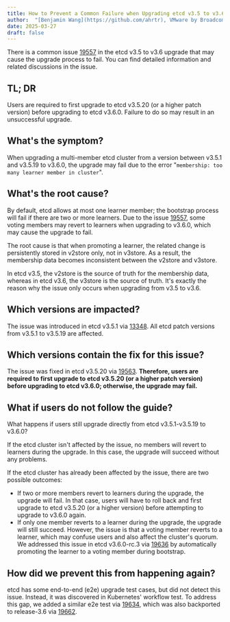 ```yaml
---
title: How to Prevent a Common Failure when Upgrading etcd v3.5 to v3.6
author:  "[Benjamin Wang](https://github.com/ahrtr), VMware by Broadcom"
date: 2025-03-27
draft: false
---
```


There is a common issue [19557][] in the etcd v3.5 to v3.6 upgrade that may cause the upgrade
process to fail. You can find detailed information and related discussions in the issue.

## TL; DR

Users are required to first upgrade to etcd v3.5.20 (or a higher patch version) before upgrading
to etcd v3.6.0. Failure to do so may result in an unsuccessful upgrade.

## What's the symptom?

When upgrading a multi-member etcd cluster from a version between v3.5.1 and v3.5.19 to v3.6.0,
the upgrade may fail due to the error "`membership: too many learner member in cluster`".

## What's the root cause?

By default, etcd allows at most one learner member; the bootstrap process will fail if there are
two or more learners. Due to the issue [19557][], some voting members may revert to learners when
upgrading to v3.6.0, which may cause the upgrade to fail.

The root cause is that when promoting a learner, the related change is persistently stored in
v2store only, not in v3store. As a result, the membership data becomes inconsistent between
the v2store and v3store.

In etcd v3.5, the v2store is the source of truth for the membership data, whereas in etcd v3.6,
the v3store is the source of truth. It's exactly the reason why the issue only occurs when
upgrading from v3.5 to v3.6.

## Which versions are impacted?

The issue was introduced in etcd v3.5.1 via [13348][]. All etcd patch versions from v3.5.1 to
v3.5.19 are affected.

## Which versions contain the fix for this issue?

The issue was fixed in etcd v3.5.20 via [19563][]. **Therefore, users are required to first upgrade to
etcd v3.5.20 (or a higher patch version) before upgrading to etcd v3.6.0; otherwise, the
upgrade may fail.**

## What if users do not follow the guide?

What happens if users still upgrade directly from etcd v3.5.1-v3.5.19 to v3.6.0?

If the etcd cluster isn't affected by the issue, no members will revert to learners
during the upgrade. In this case, the upgrade will succeed without any problems.

If the etcd cluster has already been affected by the issue, there are two possible outcomes:

- If two or more members revert to learners during the upgrade, the upgrade will fail. In that
  case, users will have to roll back and first upgrade to etcd v3.5.20 (or a higher version)
  before attempting to upgrade to v3.6.0 again.
- If only one member reverts to a learner during the upgrade, the upgrade will still succeed.
  However, the issue is that a voting member reverts to a learner, which may confuse users and
  also affect the cluster's quorum. We addressed this issue in etcd v3.6.0-rc.3 via [19636][]
  by automatically promoting the learner to a voting member during bootstrap.

## How did we prevent this from happening again?

etcd has some end-to-end (e2e) upgrade test cases, but did not detect this issue. Instead,
it was discovered in Kubernetes' workflow test. To address this gap, we added a similar e2e
test via [19634][], which was also backported to release-3.6 via [19662][].

[19557]: https://github.com/etcd-io/etcd/issues/19557
[13348]: https://github.com/etcd-io/etcd/pull/13348
[19563]: https://github.com/etcd-io/etcd/pull/19563
[19636]: https://github.com/etcd-io/etcd/pull/19636
[19634]: https://github.com/etcd-io/etcd/pull/19634
[19662]: https://github.com/etcd-io/etcd/pull/19662
